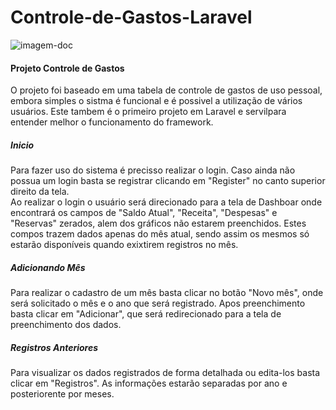 # Controle-de-Gastos-Laravel

![imagem-doc](https://user-images.githubusercontent.com/58126683/88125442-b1211880-cba5-11ea-9814-45b580204086.jpg)

<h4>Projeto Controle de Gastos</h4>
<p>O projeto foi baseado em uma tabela de controle de gastos de uso pessoal, embora simples o sistma é
funcional e é possivel a utilização de vários usuários. Este tambem é o primeiro projeto em Laravel e servilpara entender melhor o funcionamento do framework.</p>
                       
<h5>Inicio</h5>
<p>Para fazer uso do sistema é precisso realizar o login. Caso ainda não possua um login basta se registrar clicando em "Register" no canto superior direito da tela.<br>
Ao realizar o login o usuário será direcionado para a tela de Dashboar onde encontrará os campos de "Saldo Atual", "Receita",
"Despesas" e "Reservas" zerados, alem dos gráficos não estarem preenchidos. Estes compos trazem dados apenas do mês atual, sendo assim
os mesmos só estarão disponíveis quando exixtirem registros no mês.</p>
                    
<h5>Adicionando Mês</h5>
<p>Para realizar o cadastro de um mês basta clicar no botão "Novo mês", onde será solicitado o mês e o ano que será registrado. Apos preenchimento basta clicar em "Adicionar", que será redirecionado para a tela de preenchimento dos dados.</p>

<h5>Registros Anteriores</h5>
<p>Para visualizar os dados registrados de forma detalhada ou edita-los basta clicar em "Registros". As informações estarão separadas por ano e posteriorente por meses.</p>
                  
